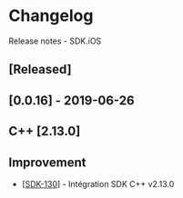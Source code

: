 # Changelog
Release notes - SDK.iOS

## [Released]

## [0.0.16] - 2019-06-26
## C++ [2.13.0]

## Improvement

*   [[SDK-130](https://mybrain.atlassian.net/browse/SDK-130)] - Intégration SDK C++ v2.13.0
